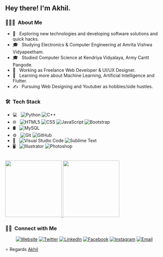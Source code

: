 <h2> Hey there! I'm Akhil.</h2>

<h3> 👨🏻‍💻 &nbsp;About Me </h3>

- 🤔 &nbsp; Exploring new technologies and developing software solutions and quick hacks.
- 🎓 &nbsp; Studying Electronics & Computer Engineering at Amrita Vishwa Vidyapeetham.
- 🎓 &nbsp; Studied Computer Science at Kendriya Vidyalaya, Army Cantt Pangode.
- 💼 &nbsp; Working as Freelance Web Developer & UI/UX Designer.
- 🌱 &nbsp; Learning more about Machine Learning, Artificial Intelligence and Flutter.
- ✍️ &nbsp; Pursuing Web Designing and Youtuber as hobbies/side hustles.

<h3> 🛠 &nbsp;Tech Stack</h3>

- 💻 &nbsp;
  ![Python](https://img.shields.io/badge/-Python-333333?style=flat&logo=python)
  ![C++](https://img.shields.io/badge/-C++-333333?style=flat&logo=C%2B%2B&logoColor=00599C)
- 🌐 &nbsp;
  ![HTML5](https://img.shields.io/badge/-HTML5-333333?style=flat&logo=HTML5)
  ![CSS](https://img.shields.io/badge/-CSS-333333?style=flat&logo=CSS3&logoColor=1572B6)
  ![JavaScript](https://img.shields.io/badge/-JavaScript-333333?style=flat&logo=javascript)
  ![Bootstrap](https://img.shields.io/badge/-Bootstrap-333333?style=flat&logo=bootstrap&logoColor=563D7C)
- 🛢 &nbsp;
  ![MySQL](https://img.shields.io/badge/-MySQL-333333?style=flat&logo=mysql)
- ⚙️ &nbsp;
  ![Git](https://img.shields.io/badge/-Git-333333?style=flat&logo=git)
  ![GitHub](https://img.shields.io/badge/-GitHub-333333?style=flat&logo=github)
- 🔧 &nbsp;
  ![Visual Studio Code](https://img.shields.io/badge/-Visual%20Studio%20Code-333333?style=flat&logo=visual-studio-code&logoColor=007ACC)
  ![Sublime Text](https://img.shields.io/badge/-Sublime%20%Text-333333?style=flat&logo=sublime-text)
- 🖥 &nbsp;
  ![Illustrator](https://img.shields.io/badge/-Illustrator-333333?style=flat&logo=adobe-illustrator)
  ![Photoshop](https://img.shields.io/badge/-Photoshop-333333?style=flat&logo=adobe-photoshop)

<br/>

<a href="https://github.com/akhil-s-kumar">
  <img height="180em" src="https://github-readme-stats.vercel.app/api?username=akhil-s-kumar&theme=buefy&show_icons=true" />
  <img height="180em" src="https://github-readme-stats.vercel.app/api/top-langs/?username=akhil-s-kumar&theme=buefy&layout=compact" />
</a>

<br/>

<h3> 🤝🏻 &nbsp;Connect with Me </h3>

<p align="center">
<a href="https://askforyouonline.blogspot.com/"><img alt="Website" src="https://img.shields.io/badge/Website-www.akhilskumar.com-blue?style=flat-square&logo=google-chrome"></a>
<a href="https://www.twitter.com/IamAKhilSKumar/"><img alt="Twitter" src="https://img.shields.io/badge/Twitter-Akhil%20S%20kumar-blue?style=flat-square&logo=twitter"></a>
<a href="https://www.linkedin.com/in/ImAkhilSKumar/"><img alt="LinkedIn" src="https://img.shields.io/badge/LinkedIn-Akhil%20S%20kumar-blue?style=flat-square&logo=linkedin"></a>
<a href="https://www.facebook.com/ImAKhilSKumar/"><img alt="Facebook" src="https://img.shields.io/badge/Facebook-Akhil%20S%20kumar-blue?style=flat-square&logo=facebook"></a>
<a href="https://www.instagram.com/_.akhil.sk._/"><img alt="Instagram" src="https://img.shields.io/badge/Instagram-Akhil%20S%20kumar-blue?style=flat-square&logo=instagram"></a>
<a href="mailto:akhilskumar120@gmail.com"><img alt="Email" src="https://img.shields.io/badge/Email-akhilskumar120@gmail.com-blue?style=flat-square&logo=gmail"></a>
</p>

⭐️ Regards [Akhil](https://github.com/Akhil-S-Kumar)
